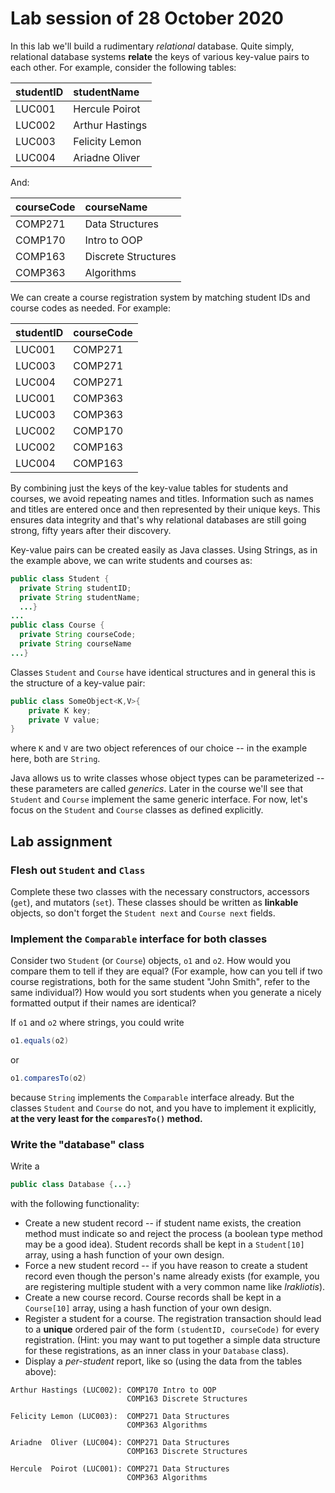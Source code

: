# Lab session of 28 October 2020

In this lab we'll build a rudimentary *relational* database. Quite simply, relational database systems **relate** the keys of various key-value pairs to each other. For example, consider the following tables:
  
| studentID | studentName     |            
| :---      | :---            | 
| LUC001    | Hercule Poirot  |   
| LUC002    | Arthur Hastings |
| LUC003    | Felicity Lemon  |
| LUC004    | Ariadne Oliver  |

And:

| courseCode | courseName          |   
| :-----     | :---                |   
| COMP271    | Data Structures     |
| COMP170    | Intro to OOP        |
| COMP163    | Discrete Structures |
| COMP363    | Algorithms          |

We can create a course registration system by matching student IDs and course codes as needed. For example:

| studentID | courseCode |  
| ---       | ---        | 
| LUC001    | COMP271    | 
| LUC003    | COMP271    |
| LUC004    | COMP271    |
| LUC001    | COMP363    |
| LUC003    | COMP363    |
| LUC002    | COMP170    |
| LUC002    | COMP163    |
| LUC004    | COMP163    |

By combining just the keys of the key-value tables for students and courses, we avoid repeating names and titles. Information such as names and titles are entered once and then represented by their unique keys. This ensures data integrity and that's why relational databases are still going strong, fifty years after their discovery.

Key-value pairs can be created easily as Java classes. Using Strings, as in the example above, we can write students and courses as:

```java
public class Student {
  private String studentID;
  private String studentName;
  ...}
...
public class Course {
  private String courseCode;
  private String courseName
...}
```

Classes `Student` and `Course` have identical structures and in general this is the structure of a key-value pair:

```java
public class SomeObject<K,V>{
    private K key;
    private V value;
}
```
where `K` and `V` are two object references of our choice -- in the example here, both are `String`. 

Java allows us to write classes whose object types can be parameterized -- these parameters are called *generics*. Later in the course we'll see that `Student` and `Course` implement the same generic interface. For now, let's focus on the `Student` and `Course` classes as defined explicitly.

## Lab assignment


### Flesh out `Student` and `Class`
Complete these two classes with the necessary constructors, accessors (`get`), and mutators (`set`). These classes should be written as **linkable** objects, so don't forget the `Student next` and `Course next` fields.

### Implement the `Comparable` interface for both classes
Consider two `Student` (or `Course`) objects, `o1` and `o2`. How would you compare them to tell if they are equal? (For example, how can you tell if two course registrations, both for the same student "John Smith", refer to the same individual?) How would you sort students when you generate a nicely formatted output if their names are identical? 

If `o1` and `o2` where strings, you could write

```java
o1.equals(o2)
```

or 

```java
o1.comparesTo(o2)
```

because `String` implements the `Comparable` interface already. But the classes `Student` and `Course` do not, and you have to implement it explicitly, **at the very least for the `comparesTo()` method.**

### Write the "database" class
Write a 
```java
public class Database {...}
```
with the following functionality:
* Create a new student record -- if student name exists, the creation method must indicate so and reject the process (a boolean type method may be a good idea). Student records shall be kept in a `Student[10]` array, using a hash function of your own design.
* Force a new student record -- if you have reason to create a student record even though the person's name already exists (for example, you are registering multiple student with a very common name like *Irakliotis*).
* Create a new course record. Course records shall be kept in a `Course[10]` array, using a hash function of your own design.
* Register a student for a course. The registration transaction should lead to a **unique** ordered pair of the form `(studentID, courseCode)` for every registration. (Hint: you may want to put together a simple data structure for these registrations, as an inner class in your `Database` class).
* Display a *per-student* report, like so (using the data from the tables above):
 ```text
Arthur Hastings (LUC002): COMP170 Intro to OOP
                           COMP163 Discrete Structures

Felicity Lemon (LUC003):  COMP271 Data Structures
                           COMP363 Algorithms

Ariadne  Oliver (LUC004): COMP271 Data Structures
                           COMP163 Discrete Structures

Hercule  Poirot (LUC001): COMP271 Data Structures
                           COMP363 Algorithms
```
